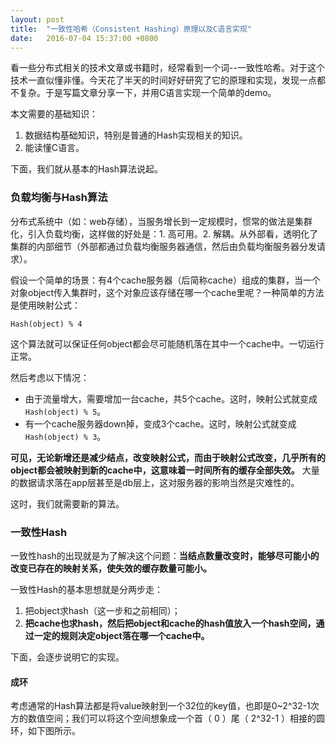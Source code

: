 ```yaml
---
layout: post
title:  "一致性哈希（Consistent Hashing）原理以及C语言实现"
date:   2016-07-04 15:37:00 +0800
---
```


看一些分布式相关的技术文章或书籍时，经常看到一个词--一致性哈希。对于这个技术一直似懂非懂。今天花了半天的时间好好研究了它的原理和实现，发现一点都不复杂。于是写篇文章分享一下，并用C语言实现一个简单的demo。

本文需要的基础知识：

1. 数据结构基础知识，特别是普通的Hash实现相关的知识。
2. 能读懂C语言。

下面，我们就从基本的Hash算法说起。

### 负载均衡与Hash算法

分布式系统中（如：web存储），当服务增长到一定规模时，惯常的做法是集群化，引入负载均衡，这样做的好处是：1. 高可用。2. 解耦。从外部看，透明化了集群的内部细节（外部都通过负载均衡服务器通信，然后由负载均衡服务器分发请求）。

假设一个简单的场景：有4个cache服务器（后简称cache）组成的集群，当一个对象object传入集群时，这个对象应该存储在哪一个cache里呢？一种简单的方法是使用映射公式：

~~~
Hash(object) % 4
~~~

这个算法就可以保证任何object都会尽可能随机落在其中一个cache中。一切运行正常。

然后考虑以下情况：

- 由于流量增大，需要增加一台cache，共5个cache。这时，映射公式就变成`Hash(object) % 5`。
- 有一个cache服务器down掉，变成3个cache。这时，映射公式就变成`Hash(object) % 3`。

**可见，无论新增还是减少结点，改变映射公式，而由于映射公式改变，几乎所有的object都会被映射到新的cache中，这意味着一时间所有的缓存全部失效。** 大量的数据请求落在app层甚至是db层上，这对服务器的影响当然是灾难性的。

这时，我们就需要新的算法。

### 一致性Hash

一致性hash的出现就是为了解决这个问题：**当结点数量改变时，能够尽可能小的改变已存在的映射关系，使失效的缓存数量可能小。**

一致性Hash的基本思想就是分两步走：

1. 把object求hash（这一步和之前相同）；
2. **把cache也求hash，然后把object和cache的hash值放入一个hash空间，通过一定的规则决定object落在哪一个cache中。**

下面，会逐步说明它的实现。

#### 成环

考虑通常的Hash算法都是将value映射到一个32位的key值，也即是0~2^32-1次方的数值空间；我们可以将这个空间想象成一个首（ 0 ）尾（ 2^32-1 ）相接的圆环，如下图所示。
